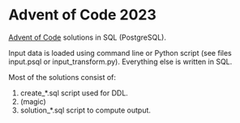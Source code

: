 # Advent of Code 2023

[Advent of Code](https://adventofcode.com/2023) solutions in SQL (PostgreSQL).

Input data is loaded using command line or Python script (see files input.psql or input_transform.py). Everything else
is written in SQL.

Most of the solutions consist of:
1. create_*.sql script used for DDL.
2. (magic)
3. solution_*.sql script to compute output.
